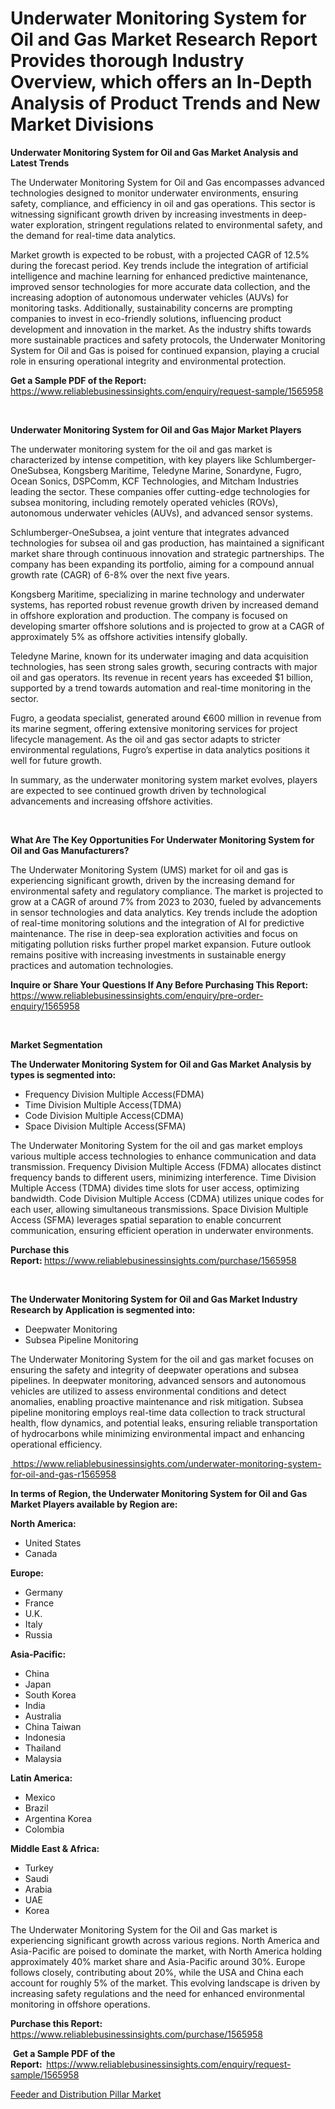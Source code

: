 <p><h1>Underwater Monitoring System for Oil and Gas Market Research Report Provides thorough Industry Overview, which offers an In-Depth Analysis of Product Trends and New Market Divisions</h1></p><p><strong>Underwater Monitoring System for Oil and Gas Market Analysis and Latest Trends</strong></p>
<p><p>The Underwater Monitoring System for Oil and Gas encompasses advanced technologies designed to monitor underwater environments, ensuring safety, compliance, and efficiency in oil and gas operations. This sector is witnessing significant growth driven by increasing investments in deep-water exploration, stringent regulations related to environmental safety, and the demand for real-time data analytics. </p><p>Market growth is expected to be robust, with a projected CAGR of 12.5% during the forecast period. Key trends include the integration of artificial intelligence and machine learning for enhanced predictive maintenance, improved sensor technologies for more accurate data collection, and the increasing adoption of autonomous underwater vehicles (AUVs) for monitoring tasks. Additionally, sustainability concerns are prompting companies to invest in eco-friendly solutions, influencing product development and innovation in the market. As the industry shifts towards more sustainable practices and safety protocols, the Underwater Monitoring System for Oil and Gas is poised for continued expansion, playing a crucial role in ensuring operational integrity and environmental protection.</p></p>
<p><strong>Get a Sample PDF of the Report:&nbsp;</strong> <a href="https://www.reliablebusinessinsights.com/enquiry/request-sample/1565958?utm_campaign=2094&utm_medium=2&utm_source=Github&utm_content=ia&utm_term=14022025&utm_id=underwater-monitoring-system-for-oil-and-gas">https://www.reliablebusinessinsights.com/enquiry/request-sample/1565958</a></p>
<p>&nbsp;</p>
<p><strong>Underwater Monitoring System for Oil and Gas Major Market Players</strong></p>
<p><p>The underwater monitoring system for the oil and gas market is characterized by intense competition, with key players like Schlumberger-OneSubsea, Kongsberg Maritime, Teledyne Marine, Sonardyne, Fugro, Ocean Sonics, DSPComm, KCF Technologies, and Mitcham Industries leading the sector. These companies offer cutting-edge technologies for subsea monitoring, including remotely operated vehicles (ROVs), autonomous underwater vehicles (AUVs), and advanced sensor systems.</p><p>Schlumberger-OneSubsea, a joint venture that integrates advanced technologies for subsea oil and gas production, has maintained a significant market share through continuous innovation and strategic partnerships. The company has been expanding its portfolio, aiming for a compound annual growth rate (CAGR) of 6-8% over the next five years.</p><p>Kongsberg Maritime, specializing in marine technology and underwater systems, has reported robust revenue growth driven by increased demand in offshore exploration and production. The company is focused on developing smarter offshore solutions and is projected to grow at a CAGR of approximately 5% as offshore activities intensify globally.</p><p>Teledyne Marine, known for its underwater imaging and data acquisition technologies, has seen strong sales growth, securing contracts with major oil and gas operators. Its revenue in recent years has exceeded $1 billion, supported by a trend towards automation and real-time monitoring in the sector.</p><p>Fugro, a geodata specialist, generated around €600 million in revenue from its marine segment, offering extensive monitoring services for project lifecycle management. As the oil and gas sector adapts to stricter environmental regulations, Fugro’s expertise in data analytics positions it well for future growth.</p><p>In summary, as the underwater monitoring system market evolves, players are expected to see continued growth driven by technological advancements and increasing offshore activities.</p></p>
<p>&nbsp;</p>
<p><strong>What Are The Key Opportunities For Underwater Monitoring System for Oil and Gas Manufacturers?</strong></p>
<p><p>The Underwater Monitoring System (UMS) market for oil and gas is experiencing significant growth, driven by the increasing demand for environmental safety and regulatory compliance. The market is projected to grow at a CAGR of around 7% from 2023 to 2030, fueled by advancements in sensor technologies and data analytics. Key trends include the adoption of real-time monitoring solutions and the integration of AI for predictive maintenance. The rise in deep-sea exploration activities and focus on mitigating pollution risks further propel market expansion. Future outlook remains positive with increasing investments in sustainable energy practices and automation technologies.</p></p>
<p><strong>Inquire or Share Your Questions If Any Before Purchasing This Report:</strong> <a href="https://www.reliablebusinessinsights.com/enquiry/pre-order-enquiry/1565958?utm_campaign=2094&utm_medium=2&utm_source=Github&utm_content=ia&utm_term=14022025&utm_id=underwater-monitoring-system-for-oil-and-gas">https://www.reliablebusinessinsights.com/enquiry/pre-order-enquiry/1565958</a></p>
<p>&nbsp;</p>
<p><strong>Market Segmentation</strong></p>
<p><strong>The Underwater Monitoring System for Oil and Gas Market Analysis by types is segmented into:</strong></p>
<p><ul><li>Frequency Division Multiple Access(FDMA)</li><li>Time Division Multiple Access(TDMA)</li><li>Code Division Multiple Access(CDMA)</li><li>Space Division Multiple Access(SFMA)</li></ul></p>
<p><p>The Underwater Monitoring System for the oil and gas market employs various multiple access technologies to enhance communication and data transmission. Frequency Division Multiple Access (FDMA) allocates distinct frequency bands to different users, minimizing interference. Time Division Multiple Access (TDMA) divides time slots for user access, optimizing bandwidth. Code Division Multiple Access (CDMA) utilizes unique codes for each user, allowing simultaneous transmissions. Space Division Multiple Access (SFMA) leverages spatial separation to enable concurrent communication, ensuring efficient operation in underwater environments.</p></p>
<p><strong>Purchase this Report:&nbsp;</strong><a href="https://www.reliablebusinessinsights.com/purchase/1565958?utm_campaign=2094&utm_medium=2&utm_source=Github&utm_content=ia&utm_term=14022025&utm_id=underwater-monitoring-system-for-oil-and-gas">https://www.reliablebusinessinsights.com/purchase/1565958</a></p>
<p>&nbsp;</p>
<p><strong>The Underwater Monitoring System for Oil and Gas Market Industry Research by Application is segmented into:</strong></p>
<p><ul><li>Deepwater Monitoring</li><li>Subsea Pipeline Monitoring</li></ul></p>
<p><p>The Underwater Monitoring System for the oil and gas market focuses on ensuring the safety and integrity of deepwater operations and subsea pipelines. In deepwater monitoring, advanced sensors and autonomous vehicles are utilized to assess environmental conditions and detect anomalies, enabling proactive maintenance and risk mitigation. Subsea pipeline monitoring employs real-time data collection to track structural health, flow dynamics, and potential leaks, ensuring reliable transportation of hydrocarbons while minimizing environmental impact and enhancing operational efficiency.</p></p>
<p><a href="https://www.reliablebusinessinsights.com/underwater-monitoring-system-for-oil-and-gas-r1565958?utm_campaign=2094&utm_medium=2&utm_source=Github&utm_content=ia&utm_term=14022025&utm_id=underwater-monitoring-system-for-oil-and-gas">&nbsp;https://www.reliablebusinessinsights.com/underwater-monitoring-system-for-oil-and-gas-r1565958</a></p>
<p><strong>In terms of Region, the Underwater Monitoring System for Oil and Gas Market Players available by Region are:</strong></p>
<p>
    <p> <strong> North America: </strong>
        <ul>
            <li>United States</li>
            <li>Canada</li>
        </ul>
        </p> 
    <p> <strong> Europe: </strong>
        <ul>
            <li>Germany</li>
            <li>France</li>
            <li>U.K.</li>
            <li>Italy</li>
            <li>Russia</li>
        </ul>
        </p> 
    <p> <strong> Asia-Pacific: </strong>
        <ul>
            <li>China</li>
            <li>Japan</li>
            <li>South Korea</li>
            <li>India</li>
            <li>Australia</li>
            <li>China Taiwan</li>
            <li>Indonesia</li>
            <li>Thailand</li>
            <li>Malaysia</li>
        </ul>
        </p> 
    <p> <strong> Latin America: </strong>
        <ul>
            <li>Mexico</li>
            <li>Brazil</li>
            <li>Argentina Korea</li>
            <li>Colombia</li>
        </ul>
        </p> 
    <p> <strong> Middle East & Africa: </strong>
        <ul>
            <li>Turkey</li>
            <li>Saudi</li>
            <li>Arabia</li>
            <li>UAE</li>
            <li>Korea</li>
        </ul>
    </p>
    </p>
<p><p>The Underwater Monitoring System for the Oil and Gas market is experiencing significant growth across various regions. North America and Asia-Pacific are poised to dominate the market, with North America holding approximately 40% market share and Asia-Pacific around 30%. Europe follows closely, contributing about 20%, while the USA and China each account for roughly 5% of the market. This evolving landscape is driven by increasing safety regulations and the need for enhanced environmental monitoring in offshore operations.</p></p>
<p><strong>Purchase this Report: </strong><a href="https://www.reliablebusinessinsights.com/purchase/1565958?utm_campaign=2094&utm_medium=2&utm_source=Github&utm_content=ia&utm_term=14022025&utm_id=underwater-monitoring-system-for-oil-and-gas">https://www.reliablebusinessinsights.com/purchase/1565958</a></p>
<p>&nbsp;<strong>Get a Sample PDF of the Report:&nbsp;&nbsp;</strong><a href="https://www.reliablebusinessinsights.com/enquiry/request-sample/1565958?utm_campaign=2094&utm_medium=2&utm_source=Github&utm_content=ia&utm_term=14022025&utm_id=underwater-monitoring-system-for-oil-and-gas">https://www.reliablebusinessinsights.com/enquiry/request-sample/1565958</a></p>
<p><strong></strong></p>
<p><p><a href="https://github.com/DixieGrimes/Market-Research-Report-List-1/blob/main/feeder-and-distribution-pillar-market.md?utm_campaign=2094&utm_medium=2&utm_source=Github&utm_content=ia&utm_term=14022025&utm_id=underwater-monitoring-system-for-oil-and-gas">Feeder and Distribution Pillar Market</a></p></p>